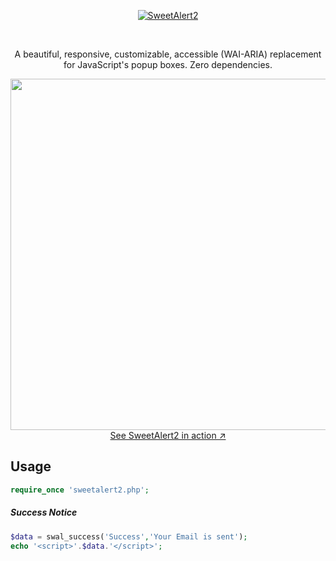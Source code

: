 <p align="center">
  <a href="https://sweetalert2.github.io/">
    <img src="https://github.com/sweetalert2/sweetalert2/assets/swal2-logo.png" alt="SweetAlert2">
  </a>
</p>

<br>

<p align="center">
  A beautiful, responsive, customizable, accessible (WAI-ARIA) replacement for JavaScript's popup boxes. Zero dependencies.
</p>


<p align="center">
  <a href="https://sweetalert2.github.io/">
    <img src="https://raw.github.com/sweetalert2/sweetalert2/master/assets/sweetalert2.gif" width="562"><br>
    See SweetAlert2 in action ↗
  </a>
</p>


Usage
-----
```php
require_once 'sweetalert2.php';
```

##### Success Notice
```php
$data = swal_success('Success','Your Email is sent');
echo '<script>'.$data.'</script>';
```
